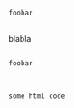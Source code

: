 <pre>
<code>
foobar
</code>
</pre>

blabla

<pre nhaca="zulu"><code bla="bla">
foobar
</code>
</pre>

<pre><code>
<div>some html code</div>
</code></pre>

